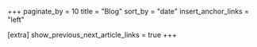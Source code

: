 +++
paginate_by = 10
title = "Blog"
sort_by = "date"
insert_anchor_links = "left"

[extra]
show_previous_next_article_links = true
+++
